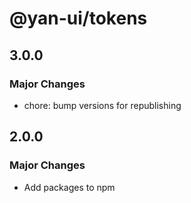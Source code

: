 # @yan-ui/tokens

## 3.0.0

### Major Changes

- chore: bump versions for republishing

## 2.0.0

### Major Changes

- Add packages to npm
